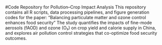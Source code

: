 #Code Repository for Pollution–Crop Impact Analysis
This repository contains all R scripts, data processing pipelines, and figure generation codes for the paper:
“Balancing particulate matter and ozone control enhances food security”
The study quantifies the impacts of fine-mode aerosols (fAOD) and ozone (O₃) on crop yield and calorie supply in China, and explores air pollution control strategies that co-optimize food security outcomes.
